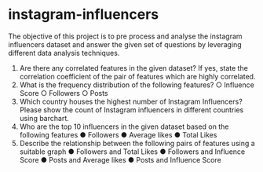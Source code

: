 # instagram-influencers

The objective of this project is to pre process and analyse the instagram influencers dataset and answer the given set of questions by leveraging different data analysis techniques.

 1. Are there any correlated features in the given dataset? If yes, state the correlation
 coefficient of the pair of features which are highly correlated.
 2. What is the frequency distribution of the following features?
 ○ Influence Score
 ○ Followers
 ○ Posts
3. Which country houses the highest number of Instagram Influencers? Please show the count of Instagram influencers in different countries using barchart.
4. Who are the top 10 influencers in the given dataset based on the following features
 ● Followers
 ● Average likes
 ● Total Likes
5. Describe the relationship between the following pairs of features using a suitable graph
 ● Followers and Total Likes
 ● Followers and Influence Score
 ● Posts and Average likes
 ● Posts and Influence Score
